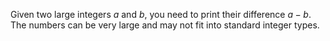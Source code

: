Given two large integers $a$ and $b$, you need to print their difference $a-b$. The numbers can be very large and may not fit into standard integer types.